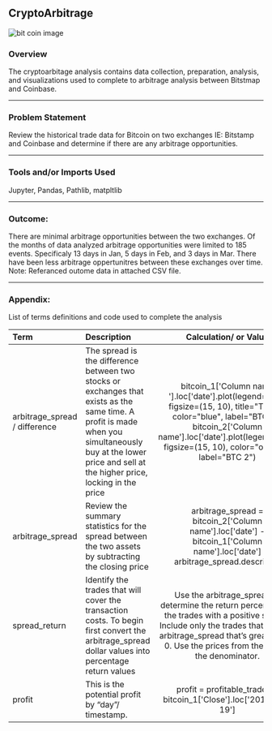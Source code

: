 ## CryptoArbitrage

![bit coin image](https://executium.com/m/alt/images/1140521458_cryptoarbitrage.jpg)

### Overview

The cryptoarbitage analysis contains data collection, preparation, analysis, and visualizations used to complete to arbitrage analysis between Bitstmap and Coinbase.  

---

### Problem Statement
Review the historical trade data for Bitcoin on two exchanges IE: Bitstamp and Coinbase and determine if there are any arbitrage opportunities.  

---

### Tools and/or Imports Used 
Jupyter, Pandas, Pathlib, matpltlib

---

### Outcome: 
There are minimal arbitrage opportunities between the two exchanges.  Of the months of data analyzed arbitrage opportunities were limited to 185 events. Specificaly 13 days in Jan, 5 days in Feb, and 3 days in Mar. There have been less arbitrage oppertunitres between these exchanges over time. Note: Referanced outome data in attached CSV file.  

---

### Appendix:  
List of terms definitions and code used to complete the analysis

| Term | Description | Calculation/ or Value |
| :--- | :--- | :---: |
|arbitrage_spread / difference |The spread is the difference between two stocks or exchanges that exists as the same time.  A profit is made when you simultaneously buy at the lower price and sell at the higher price, locking in the price |bitcoin_1['Column name '].loc['date'].plot(legend=True, figsize=(15, 10), title="TITLE", color="blue", label="BTC 1") bitcoin_2['Column name'].loc['date'].plot(legend=True, figsize=(15, 10), color="orange", label="BTC 2")
|arbitrage_spread| Review the summary statistics for the spread between the two assets by subtracting the closing price|arbitrage_spread = bitcoin_2['Column name'].loc['date'] - bitcoin_1['Column name'].loc['date'] arbitrage_spread.describe()
|spread_return|Identify the trades that will cover the transaction costs. To begin first convert the arbitrage_spread dollar values into percentage return values|Use the arbitrage_spread to determine the return percentage of the trades with a positive spread. Include only the trades that have an arbitrage_spread that’s greater than 0. Use the prices from the day as the denominator. |spread_return =arbitrage_spread[arbitrage_spread>0] / bitcoin_1['Column name'].loc['date'] |Profitable_trades|percentage return values. 1% minimum return threshold, thus anything over 1% = profitable|profitable_trades = spread_return[spread_return > .01]  profitable_trades.head(10)  profitable_trades.describe()
|profit|This is the potential profit by “day”/ timestamp.|profit = profitable_trades * bitcoin_1['Close'].loc['2015-10-19']
